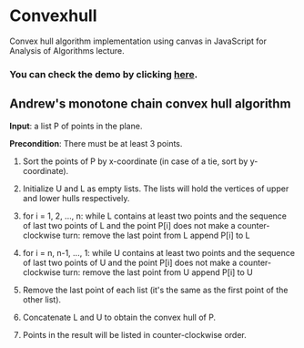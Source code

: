 # Convexhull
Convex hull algorithm implementation using canvas in JavaScript for Analysis of Algorithms lecture.

### You can check the demo by clicking [here](https://suleymantekin.github.io/convexhull/).

## Andrew's monotone chain convex hull algorithm

__Input__: a list P of points in the plane.

__Precondition__: There must be at least 3 points.

1. Sort the points of P by x-coordinate (in case of a tie, sort by y-coordinate).

2. Initialize U and L as empty lists. The lists will hold the vertices of upper and lower hulls respectively.

3. for i = 1, 2, ..., n:
    while L contains at least two points and the sequence of last two points
            of L and the point P[i] does not make a counter-clockwise turn:
        remove the last point from L
    append P[i] to L

4. for i = n, n-1, ..., 1:
    while U contains at least two points and the sequence of last two points
            of U and the point P[i] does not make a counter-clockwise turn:
        remove the last point from U
    append P[i] to U

5. Remove the last point of each list (it's the same as the first point of the other list).
6. Concatenate L and U to obtain the convex hull of P.
7. Points in the result will be listed in counter-clockwise order.


